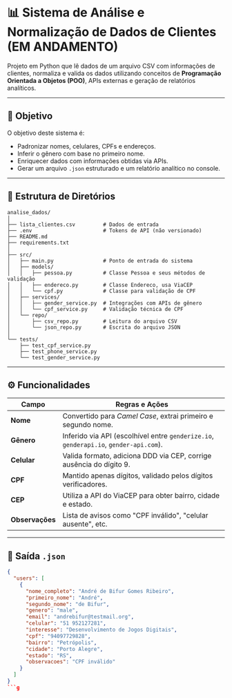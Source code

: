 # 📊 Sistema de Análise e Normalização de Dados de Clientes (EM ANDAMENTO)

Projeto em Python que lê dados de um arquivo CSV com informações de clientes, normaliza e valida os dados utilizando conceitos de **Programação Orientada a Objetos (POO)**, APIs externas e geração de relatórios analíticos.

---

## 🧠 Objetivo

O objetivo deste sistema é:

- Padronizar nomes, celulares, CPFs e endereços.
- Inferir o gênero com base no primeiro nome.
- Enriquecer dados com informações obtidas via APIs.
- Gerar um arquivo `.json` estruturado e um relatório analítico no console.

---

## 📁 Estrutura de Diretórios

```
analise_dados/
│
├── lista_clientes.csv         # Dados de entrada
├── .env                       # Tokens de API (não versionado)
├── README.md
├── requirements.txt
│
├── src/
│   ├── main.py                # Ponto de entrada do sistema
│   ├── models/
│   │   ├── pessoa.py          # Classe Pessoa e seus métodos de validação
│   │   ├── endereco.py        # Classe Endereco, usa ViaCEP
│   │   └── cpf.py             # Classe para validação de CPF
│   ├── services/
│   │   ├── gender_service.py  # Integrações com APIs de gênero
│   │   └── cpf_service.py     # Validação técnica de CPF
│   └── repo/
│       ├── csv_repo.py        # Leitura do arquivo CSV
│       └── json_repo.py       # Escrita do arquivo JSON
│
└── tests/
    ├── test_cpf_service.py
    ├── test_phone_service.py
    └── test_gender_service.py
```

---

## ⚙️ Funcionalidades

| Campo         | Regras e Ações |
|---------------|----------------|
| **Nome**      | Convertido para *Camel Case*, extrai primeiro e segundo nome. |
| **Gênero**    | Inferido via API (escolhível entre `genderize.io`, `genderapi.io`, `gender-api.com`). |
| **Celular**   | Valida formato, adiciona DDD via CEP, corrige ausência do dígito 9. |
| **CPF**       | Mantido apenas dígitos, validado pelos dígitos verificadores. |
| **CEP**       | Utiliza a API do ViaCEP para obter bairro, cidade e estado. |
| **Observações** | Lista de avisos como "CPF inválido", "celular ausente", etc. |

---

## 🔄 Saída `.json`

```json
{
  "users": [
    {
      "nome_completo": "André de Bifur Gomes Ribeiro",
      "primeiro_nome": "André",
      "segundo_nome": "de Bifur",
      "genero": "male",
      "email": "andrebifur@testmail.org",
      "celular": "51 952127281",
      "interesse": "Desenvolvimento de Jogos Digitais",
      "cpf": "94097729828",
      "bairro": "Petrópolis",
      "cidade": "Porto Alegre",
      "estado": "RS",
      "observacoes": "CPF inválido"
    }
  ]
}
```g